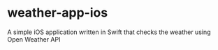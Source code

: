 # weather-app-ios
A simple iOS application written in Swift that checks the weather using Open Weather API
